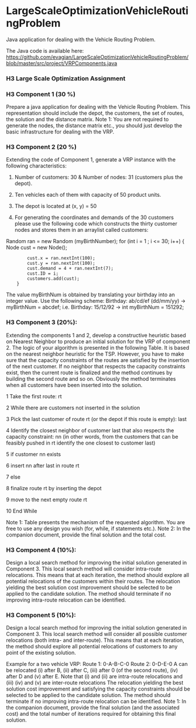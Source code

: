 # LargeScaleOptimizationVehicleRoutingProblem
Java application for dealing with the Vehicle Routing Problem.

The Java code is available here: 
https://github.com/evagian/LargeScaleOptimizationVehicleRoutingProblem/blob/master/src/project/VRPComponents.java

### H3 Large Scale Optimization Assignment

### H3 Component 1 (30 %)

Prepare a java application for dealing with the Vehicle Routing Problem.
This representation should include the depot, the customers, the set of routes, the solution and the distance matrix.
Note 1: You are not required to generate the nodes, the distance matrix etc., you should just develop the basic infrastructure for dealing with the VRP.

### H3 Component 2 (20 %)

Extending the code of Component 1, generate a VRP instance with the following characteristics:

1.	Number of customers: 30 & Number of nodes: 31 (customers plus the depot).

2.	Ten vehicles each of them with capacity of 50 product units.

3.	The depot is located at (x, y) = 50

4.	For generating the coordinates and demands of the 30 customers please use the following code which constructs the thirty customer nodes and stores them in an arraylist called customers:

Random ran = new Random (myBirthNumber);
for (int i = 1 ; i <= 30; i++)
        {
            Node cust = new Node();
            
            cust.x = ran.nextInt(100);
            cust.y = ran.nextInt(100);
            cust.demand = 4 + ran.nextInt(7);
            cust.ID = i;
            customers.add(cust);
        }

The value myBirthNum is obtained by translating your birthday into an integer value.
Use the following scheme:
Birthday: ab/cd/ef (dd/mm/yy) -> myBirthNum = abcdef;
i.e. Birthday: 15/12/92 -> int myBirthNum = 151292;

### H3 Component 3 (20%):

Extending the components 1 and 2, develop a constructive heuristic based on Nearest Neighbor to produce an initial solution for the VRP of component 2. The logic of your algorithm is presented in the following Table. It is based on the nearest neighbor heuristic for the TSP. However, you have to make sure that the capacity constraints of the routes are satisfied by the insertion of the next customer. If no neighbor that respects the capacity constraints exist, then the current route is finalized and the method continues by building the second route and so on. Obviously the method terminates when all customers have been inserted into the solution. 

1	Take the first route: rt

2	While there are customers not inserted in the solution

3	Pick the last customer of route rt (or the depot if this route is empty): last

4	Identify the closest neighbor of customer last that also respects the capacity constraint: nn
(in other words, from the customers that can be feasibly pushed in rt identify the one closest to customer last)

5	if customer nn exists 

6		insert nn after last in route rt

7	else

8		finalize route rt by inserting the depot

9		move to the next empty route rt

10	End While

Note 1: Table presents the mechanism of the requested algorithm. You are free to use any design you wish (for, while, if statements etc.).
Note 2: In the companion document, provide the final solution and the total cost.

### H3 Component 4 (10%):

Design a local search method for improving the initial solution generated in Component 3. This local search method will consider intra-route relocations. This means that at each iteration, the method should explore all potential relocations of the customers within their routes. The relocation yielding the best solution cost improvement should be selected to be applied to the candidate solution. The method should terminate if no improving intra-route relocation can be identified.

### H3 Component 5 (10%):

Design a local search method for improving the initial solution generated in Component 3. This local search method will consider all possible customer relocations (both intra- and inter-route). This means that at each iteration, the method should explore all potential relocations of customers to any point of the existing solution. 

Example for a two vehicle VRP:
Route 1: 0-A-B-C-0
Route 2: 0-D-E-0
A can be relocated (i) after B, (ii) after C, (iii) after 0 (of the second route), (iv) after D and (v) after E.
Note that (i) and (ii) are intra-route relocations and (iii) (iv) and (v) are inter-route relocations
The relocation yielding the best solution cost improvement and satisfying the capacity constraints should be selected to be applied to the candidate solution. The method should terminate if no improving intra-route relocation can be identified.
Note 1: In the companion document, provide the final solution (and the associated cost) and the total number of iterations required for obtaining this final solution.
